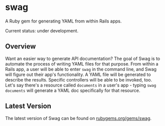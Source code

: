 # swag
A Ruby gem for generating YAML from within Rails apps.

Current status: under development.

## Overview
Want an easier way to generate API documentation? The goal of Swag is to automate the
process of writing YAML files for that purpose. From within a Rails app, a user will be 
able to enter ```swag``` in the command line, and Swag will figure out their app's 
functionality. A YAML file will be generated to describe the results. Specific 
controllers will be able to be invoked, too. Let's say there's a resource called 
```documents``` in a user's app - typing ```swag documents``` will generate 
a YAML doc specifically for that resource.

## Latest Version
The latest version of Swag can be found on [rubygems.org/gems/swag](http://rubygems.org/gems/swag).
